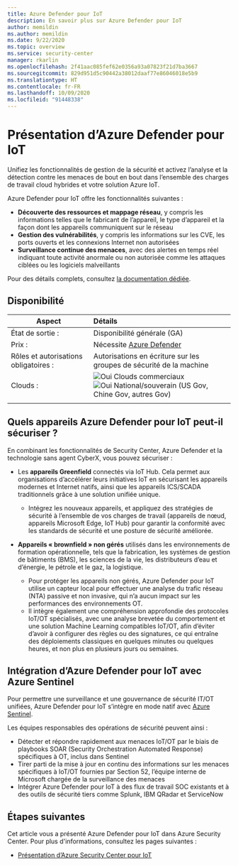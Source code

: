 ```yaml
---
title: Azure Defender pour IoT
description: En savoir plus sur Azure Defender pour IoT
author: memildin
ms.author: memildin
ms.date: 9/22/2020
ms.topic: overview
ms.service: security-center
manager: rkarlin
ms.openlocfilehash: 2f41aac085fef62e0356a93a07823f21d7ba3667
ms.sourcegitcommit: 829d951d5c90442a38012daaf77e86046018e5b9
ms.translationtype: HT
ms.contentlocale: fr-FR
ms.lasthandoff: 10/09/2020
ms.locfileid: "91448338"
---
```

# <a name="introduction-to-azure-defender-for-iot"></a>Présentation d’Azure Defender pour IoT

Unifiez les fonctionnalités de gestion de la sécurité et activez l’analyse et la détection contre les menaces de bout en bout dans l’ensemble des charges de travail cloud hybrides et votre solution Azure IoT.

Azure Defender pour IoT offre les fonctionnalités suivantes :

- **Découverte des ressources et mappage réseau**, y compris les informations telles que le fabricant de l’appareil, le type d’appareil et la façon dont les appareils communiquent sur le réseau
- **Gestion des vulnérabilités**, y compris les informations sur les CVE, les ports ouverts et les connexions Internet non autorisées
- **Surveillance continue des menaces**, avec des alertes en temps réel indiquant toute activité anormale ou non autorisée comme les attaques ciblées ou les logiciels malveillants

Pour des détails complets, consultez [la documentation dédiée](https://docs.microsoft.com/azure/asc-for-iot/overview).

## <a name="availability"></a>Disponibilité
|Aspect|Détails|
|----|:----|
|État de sortie :|Disponibilité générale (GA)|
|Prix :|Nécessite [Azure Defender](security-center-pricing.md)|
|Rôles et autorisations obligatoires :|Autorisations en écriture sur les groupes de sécurité de la machine|
|Clouds :|![Oui](./media/icons/yes-icon.png) Clouds commerciaux<br>![Oui](./media/icons/yes-icon.png) National/souverain (US Gov, Chine Gov, autres Gov)|
|||

## <a name="what-devices-can-azure-defender-for-iot-secure"></a>Quels appareils Azure Defender pour IoT peut-il sécuriser ?
En combinant les fonctionnalités de Security Center, Azure Defender et la technologie sans agent CyberX, vous pouvez sécuriser :

- Les **appareils Greenfield** connectés via IoT Hub. Cela permet aux organisations d’accélérer leurs initiatives IoT en sécurisant les appareils modernes et Internet natifs, ainsi que les appareils ICS/SCADA traditionnels grâce à une solution unifiée unique.
    - Intégrez les nouveaux appareils, et appliquez des stratégies de sécurité à l’ensemble de vos charges de travail (appareils de nœud, appareils Microsoft Edge, IoT Hub) pour garantir la conformité avec les standards de sécurité et une posture de sécurité améliorée.

- **Appareils « brownfield » non gérés** utilisés dans les environnements de formation opérationnelle, tels que la fabrication, les systèmes de gestion de bâtiments (BMS), les sciences de la vie, les distributeurs d’eau et d’énergie, le pétrole et le gaz, la logistique. 
    - Pour protéger les appareils non gérés, Azure Defender pour IoT utilise un capteur local pour effectuer une analyse du trafic réseau (NTA) passive et non invasive, qui n’a aucun impact sur les performances des environnements OT. 
    - Il intègre également une compréhension approfondie des protocoles IoT/OT spécialisés, avec une analyse brevetée du comportement et une solution Machine Learning compatibles IoT/OT, afin d’éviter d’avoir à configurer des règles ou des signatures, ce qui entraîne des déploiements classiques en quelques minutes ou quelques heures, et non plus en plusieurs jours ou semaines. 


## <a name="azure-defender-for-iot-integration-with-azure-sentinel"></a>Intégration d’Azure Defender pour IoT avec Azure Sentinel
Pour permettre une surveillance et une gouvernance de sécurité IT/OT unifiées, Azure Defender pour IoT s’intègre en mode natif avec [Azure Sentinel](../sentinel/overview.md).

Les équipes responsables des opérations de sécurité peuvent ainsi :

- Détecter et répondre rapidement aux menaces IoT/OT par le biais de playbooks SOAR (Security Orchestration Automated Response) spécifiques à OT, inclus dans Sentinel
- Tirer parti de la mise à jour en continu des informations sur les menaces spécifiques à IoT/OT fournies par Section 52, l’équipe interne de Microsoft chargée de la surveillance des menaces
- Intégrer Azure Defender pour IoT à des flux de travail SOC existants et à des outils de sécurité tiers comme Splunk, IBM QRadar et ServiceNow


## <a name="next-steps"></a>Étapes suivantes

Cet article vous a présenté Azure Defender pour IoT dans Azure Security Center. Pour plus d'informations, consultez les pages suivantes :

- [Présentation d’Azure Security Center pour IoT](../asc-for-iot/overview.md)
